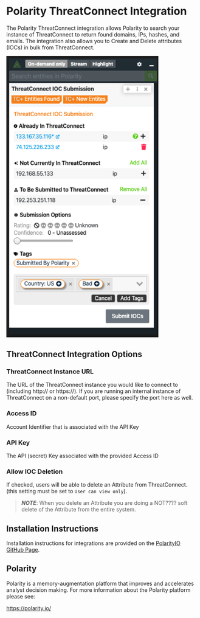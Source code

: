 # Polarity ThreatConnect Integration

The Polarity ThreatConnect integration allows Polarity to search your instance of ThreatConnect to return found domains, IPs, hashes, and emails.  The integration also allows you to Create and Delete attributes (IOCs) in bulk from ThreatConnect.


<div>
  <img width="400" alt="Integration Example" src="./assets/integration-example.png">
</div>

## ThreatConnect Integration Options

### ThreatConnect Instance URL

The URL of the ThreatConnect instance you would like to connect to (including http:// or https://).  If you are running an internal instance of ThreatConnect on a non-default port, please specify the port here as well.

### Access ID

Account Identifier that is associated with the API Key

### API Key

The API (secret) Key associated with the provided Access ID

### Allow IOC Deletion

If checked, users will be able to delete an Attribute from ThreatConnect. (this setting must be set to `User can view only`).

> ***NOTE***: When you delete an Attribute you are doing a NOT???? soft delete of the Attribute from the entire system.

## Installation Instructions

Installation instructions for integrations are provided on the [PolarityIO GitHub Page](https://polarityio.github.io/).

## Polarity

Polarity is a memory-augmentation platform that improves and accelerates analyst decision making.  For more information about the Polarity platform please see:

https://polarity.io/
